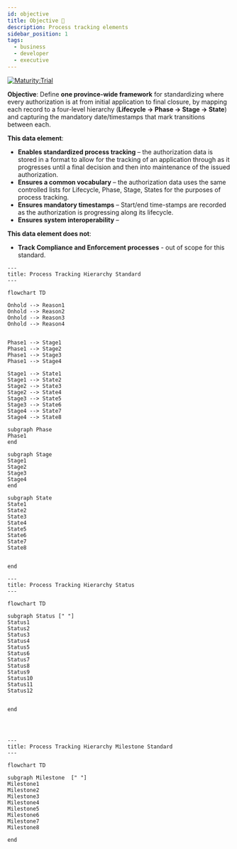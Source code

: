 ```yaml
---
id: objective
title: Objective 🔬
description: Process tracking elements
sidebar_position: 1
tags:
  - business
  - developer
  - executive
---
```


[![Maturity:Trial](https://img.shields.io/badge/Maturity-Draft-yellow)](/docs/standard#maturity)

**Objective**: Define **one province-wide framework** for standardizing where every authorization is at from initial application
to final closure, by mapping each record to a four-level hierarchy (**Lifecycle → Phase → Stage → State**) and capturing
the mandatory date/timestamps that mark transitions between each.

**This data element**:

- **Enables standardized process tracking** – the authorization data is stored in a format to allow for the tracking of an
  application through as it progresses until a final decision and then into maintenance of the issued authorization.
- **Ensures a common vocabulary** – the authorization data uses the same controlled lists for Lifecycle, Phase, Stage,
  States for the purposes of process tracking.
- **Ensures mandatory timestamps** – Start/end time-stamps are recorded as the authorization is progressing along its lifecycle.
- **Ensures system interoperability** –

**This data element does not**:

- **Track Compliance and Enforcement processes** - out of scope for this standard.

```mermaid
---
title: Process Tracking Hierarchy Standard
---

flowchart TD

Onhold --> Reason1
Onhold --> Reason2
Onhold --> Reason3
Onhold --> Reason4


Phase1 --> Stage1
Phase1 --> Stage2
Phase1 --> Stage3
Phase1 --> Stage4

Stage1 --> State1
Stage1 --> State2
Stage2 --> State3
Stage2 --> State4
Stage3 --> State5
Stage3 --> State6
Stage4 --> State7
Stage4 --> State8

subgraph Phase
Phase1
end

subgraph Stage
Stage1
Stage2
Stage3
Stage4
end

subgraph State
State1
State2
State3
State4
State5
State6
State7
State8


end
```

```mermaid
---
title: Process Tracking Hierarchy Status
---

flowchart TD

subgraph Status [" "]
Status1
Status2
Status3
Status4
Status5
Status6
Status7
Status8
Status9
Status10
Status11
Status12


end




```

```mermaid
---
title: Process Tracking Hierarchy Milestone Standard
---

flowchart TD

subgraph Milestone  [" "]
Milestone1
Milestone2
Milestone3
Milestone4
Milestone5
Milestone6
Milestone7
Milestone8

end



```
